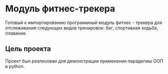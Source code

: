 # Модуль фитнес-трекера
Готовый к импортированию программный модуль фитнес - трекера для отслеживания следующих видов тренировок: бег, спортивная ходьба, плавание.  
## Цель проекта 
Проект был реализован для демонстрации применения парадигмы ООП в python.
